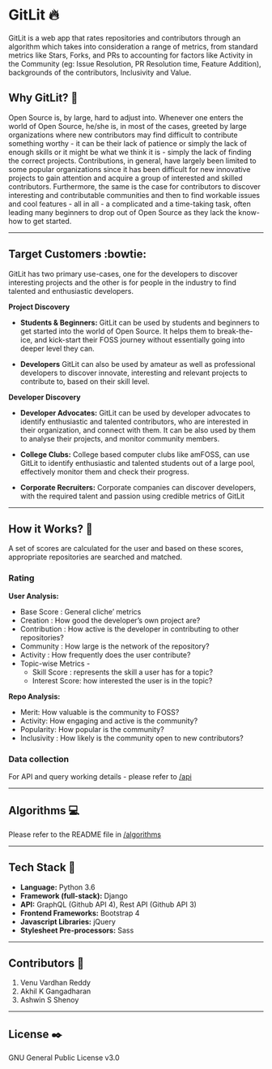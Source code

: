 # GitLit :fire:
GitLit is a web app that rates repositories and contributors through an algorithm which takes into consideration a range of metrics, from standard metrics like Stars, Forks, and PRs to accounting for factors like Activity in the Community (eg: Issue Resolution, PR Resolution time, Feature Addition),  backgrounds of the contributors, Inclusivity and Value.  

## Why GitLit? :thinking:
Open Source is, by large, hard to adjust into. Whenever one enters the world of Open Source, he/she is, in most of the cases, greeted by large organizations where new contributors may find difficult to contribute something worthy - it can be their lack of patience or simply the lack of enough skills or it might be what we think it is - simply the lack of finding the correct projects. Contributions, in general,  have largely been limited to some popular organizations since it has been difficult for new innovative projects to gain attention and acquire a group of interested and skilled contributors. 
Furthermore, the same is the case for contributors to discover interesting and contributable communities and then to find workable issues and cool features - all in all - a complicated and a time-taking task, often leading many beginners to drop out of Open Source as they lack the know-how to get started.  


----------------------------------------------------------------------------------------------------------------------
## Target Customers  :bowtie:
GitLit has two primary use-cases, one for the developers to discover interesting projects and the other is for 
people in the industry to find talented and enthusiastic developers. 

**Project Discovery**

* **Students & Beginners:** GitLit can be used by students and beginners to get started into the world of Open Source.
It helps them to break-the-ice, and kick-start their FOSS journey without essentially going into deeper level they can.

* **Developers** GitLit can also be used by amateur as well as professional developers to discover innovate, interesting
and relevant projects to contribute to, based on their skill level.

**Developer Discovery**

* **Developer Advocates:** GitLit can be used by developer advocates to identify enthusiastic and talented 
contributors, who are interested in their organization, and connect with them. It can be also used by them to analyse 
their projects, and monitor community members. 

* **College Clubs:** College based computer clubs like amFOSS, can use GitLit to identify enthusiastic and talented 
 students out of a large pool, effectively monitor them and check their progress.
 
 * **Corporate Recruiters:** Corporate companies can discover developers, with the required talent and passion using
 credible metrics of GitLit 

----------------------------------------------------------------------------------------------------------------------

## How it Works?  :electric_plug:

A set of scores are calculated for the user and based on these scores, appropriate repositories are searched and matched.

### Rating

**User Analysis:**

- Base Score : General cliche’ metrics
- Creation : How good the developer’s own project are?
- Contribution : How active is the developer in contributing to other repositories?
- Community : How large is the network of the repository?
- Activity : How frequently does the user contribute?
- Topic-wise Metrics -
  - Skill Score : represents the skill a user has for a topic?
  - Interest Score: how interested the user is in the topic?

**Repo Analysis:**

- Merit: How valuable is the community to FOSS?
- Activity: How engaging and active is the community?
- Popularity: How popular is the community?
- Inclusivity : How likely is the community open to new contributors? 

### Data collection 

For API and query working details - please refer to [/api](/api/README.md)

----------------------------------------------------------------------------------------------------------------------

## Algorithms  :computer:
Please refer to the README file in [/algorithms](/algorithms/README.MD) 

----------------------------------------------------------------------------------------------------------------------

## Tech Stack  :nut_and_bolt:

* **Language:** Python 3.6
* **Framework (full-stack):** Django
* **API:** GraphQL (Github API 4), Rest API (Github API 3)
* **Frontend Frameworks:** Bootstrap 4
* **Javascript Libraries:** jQuery
* **Stylesheet Pre-processors:** Sass 

----------------------------------------------------------------------------------------------------------------------

## Contributors :busts_in_silhouette:

1. Venu Vardhan Reddy
2. Akhil K Gangadharan
3. Ashwin S Shenoy

----------------------------------------------------------------------------------------------------------------------

## License :black_nib:
GNU General Public License v3.0

